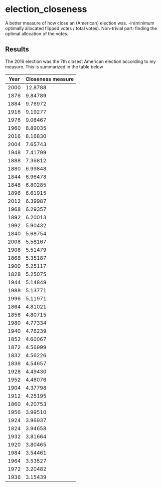 # election_closeness
A better measure of how close an (American) election was. -ln(minimum optimally allocated flipped votes / total votes). Non-trivial part: finding the optimal allocation of the votes.

## Results
The 2016 election was the 7th closest American election according to my measure. This is summarized in the table below

| Year | Closeness measure |
|------|-------------------|
| 2000 | 	12.8788        |
| 1876 | 	9.84789        |
| 1884 | 	9.76972        |
| 1916 | 	9.19277        |
| 1976 | 	9.08467        |
| 1960 | 	8.89035        |
| 2016 | 	8.16830        |
| 2004 | 	7.65743        |
| 1948 | 	7.41799        |
| 1888 | 	7.36812        |
| 1880 | 	6.99848        |
| 1844 | 	6.96478        |
| 1848 | 	6.80285        |
| 1896 | 	6.61915        |
| 2012 | 	6.39987        |
| 1968 | 	6.29357        |
| 1892 | 	6.20013        |
| 1992 | 	5.90432        |
| 1840 | 	5.68754        |
| 2008 | 	5.58167        |
| 1908 | 	5.51479        |
| 1868 | 	5.35187        |
| 1900 | 	5.25117        |
| 1828 | 	5.25075        |
| 1944 | 	5.14849        |
| 1988 | 	5.13771        |
| 1996 | 	5.11971        |
| 1864 | 	4.81021        |
| 1856 | 	4.80715        |
| 1980 | 	4.77334        |
| 1940 | 	4.76239        |
| 1852 | 	4.60067        |
| 1872 | 	4.56999        |
| 1832 | 	4.56226        |
| 1836 | 	4.54657        |
| 1928 | 	4.49430        |
| 1952 | 	4.46076        |
| 1904 | 	4.37798        |
| 1912 | 	4.25195        |
| 1860 | 	4.20753        |
| 1956 | 	3.99510        |
| 1924 | 	3.96937        |
| 1824 | 	3.94658        |
| 1932 | 	3.81664        |
| 1920 | 	3.80465        |
| 1984 | 	3.54461        |
| 1964 | 	3.53527        |
| 1972 | 	3.20482        |
| 1936 | 	3.15439        |
